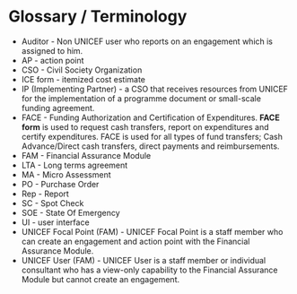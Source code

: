 # Glossary / Terminology

* Auditor - Non UNICEF user who reports on an engagement which is assigned to him.
* AP - action point
* CSO - Civil Society Organization
* ICE form - itemized cost estimate
* IP \(Implementing Partner\) - a CSO that receives resources from UNICEF for the implementation of a programme document or small-scale funding agreement.
* FACE - Funding Authorization and Certification of Expenditures. **FACE form** is used to request cash transfers, report on expenditures and certify expenditures. FACE is used for all types of fund transfers; Cash Advance/Direct cash transfers, direct payments and reimbursements.
* FAM -  Financial Assurance Module
* LTA - Long terms agreement
* MA - Micro Assessment
* PO - Purchase Order
* Rep - Report
* SC - Spot Check
* SOE - State Of Emergency
* UI - user interface
* UNICEF Focal Point \(FAM\) - UNICEF Focal Point is a staff member who can create an engagement and action point with the Financial Assurance Module.
* UNICEF User \(FAM\) - UNICEF User is a staff member or individual consultant who has a view-only capability to the Financial Assurance Module but cannot create an engagement.



